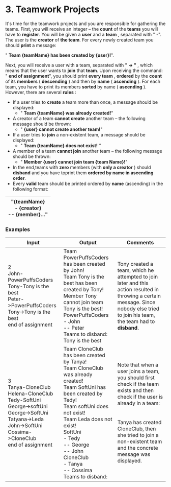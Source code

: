 ﻿# 3. Teamwork Projects

It's time for the teamwork projects and you are responsible for gathering the teams. First, you will receive an integer – the **count** of the **teams** you will have to **register**. You will be given a **user** and a **team** , separated with " **-**". The user is the **creator** of **the team**. For every newly created team you should **print** a message:

" **Team \{teamName} has been created by \{user}!**".

Next, you will receive а user with a team, separated with **" -\> "** , which means that the user wants to **join** that **team**. Upon receiving the command: " **end of assignment**", you should print **every team** , **ordered** by the **count** of its **members** ( **descending** ) and then by **name** ( **ascending** ). For each team, you have to print its members **sorted** by name ( **ascending** ). However, there are several **rules** :

- If а user tries to **create** a team more than once, a message should be displayed:
  - " **Team \{teamName} was already created!**"
- A creator of a team **cannot create** another team – the following message should be thrown:
  - " **\{user} cannot create another team!**"
- If а user tries to **join** a non-existent team, a message should be displayed:
  - " **Team \{teamName} does not exist!** _"_
- A member of a team **cannot join** another team – the following message should be thrown:
  - " **Member \{user} cannot join team \{team Name}!**"
- In the end,teams with **zero** members (with **only a creator** ) should **disband** and you have toprint them **ordered by name in ascending order**.
- Every **valid** team should be printed ordered by **name** (ascending) in the following format:

| **"\{teamName}** <br>- \{creator} **<br>-- \{member}…"** |
| --- |

### Examples

| **Input** | **Output** | **Comments** |
| --- | --- | --- |
| 2<br>John-PowerPuffsCoders<br>Tony-Tony is the best<br>Peter-\>PowerPuffsCoders<br>Tony-\>Tony is the best<br>end of assignment | Team PowerPuffsCoders has been created by John!<br>Team Tony is the best has been created by Tony!<br>Member Tony cannot join team Tony is the best!<br>PowerPuffsCoders<br>- John<br>-- Peter<br>Teams to disband:<br>Tony is the best | Tony created a team, which he attempted to join later and this action resulted in throwing a certain message. Since nobody else tried to join his team, the team had to **disband**. |
| 3<br>Tanya-CloneClub<br>Helena-CloneClub<br>Tedy-SoftUni<br>George-\>softUni<br>George-\>SoftUni<br>Tatyana-\>Leda<br>John-\>SoftUni<br>Cossima-\>CloneClub<br>end of assignment | Team CloneClub has been created by Tanya!<br>Team CloneClub was already created!<br>Team SoftUni has been created by Tedy!<br>Team softUni does not exist!<br>Team Leda does not exist!<br>SoftUni<br>- Tedy<br>-- George<br>-- John<br>CloneClub<br>- Tanya<br>-- Cossima<br>Teams to disband: | Note that when a user joins a team, you should first check if the team exists and then check if the user is already in a team: <br><br><br>Tanya has created CloneClub, then she tried to join a non-existent team and the concrete message was displayed. | 